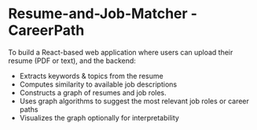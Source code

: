# Resume-and-Job-Matcher - CareerPath
To build a React-based web application where users can upload their resume (PDF or text), and the backend:
- Extracts keywords & topics from the resume
- Computes similarity to available job descriptions
- Constructs a graph of resumes and job roles.
- Uses graph algorithms to suggest the most relevant job roles or career paths
- Visualizes the graph optionally for interpretability
